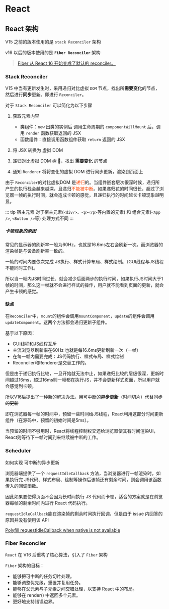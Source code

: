 # React

## React 架构

V15 之前的版本使用的是 `stack Reconciler` 架构   

v16 以后的版本使用的是 **`Fiber Reconciler`** 架构

> [Fiber 从 React 16 开始变成了默认的 reconciler。](https://zh-hans.reactjs.org/docs/codebase-overview.html#fiber-reconciler)

### Stack Reconciler

V15 中当有更新发生时，采用递归对比虚拟 `DOM` 节点，找出所**需要变化**的节点，然后进行**同步**更新。即进行 `Reconciler`。

对于 `Stack Reconciler` 可以简化为以下步骤

  1. 获取元素内容

     - 类组件：`new` 出类的实例后 调用生命周期的 `componentWillMount` 后，调用 `render` 函数获取返回的 JSX
     - 函数组件：直接调用函数组件获取 `return` 返回的 JSX

  2. 将 JSX 转换为 虚拟 DOM

  3. 递归对比虚拟 DOM 树 🌲，找出 **需要变化** 的节点

  4. 通知 `Renderer` 将将变化的虚拟 DOM 进行同步更新，渲染到页面上


由于 `Reconciler`的对比虚拟DOM 是<font color="#f40">递归</font>的。当组件嵌套层次很深时候，递归所产生的执行栈会越来越深，且递归<font color="#f40">不能被中断</font>。如果递归花的时间很长，超过了浏览器一帧的执行时间，就会造成卡顿的感觉，且递归执行的时间越长卡顿现象越明显。

::: tip 宿主元素
对于宿主元素(`<div/>`、`<p></p>`等内置的元素) 和 组合元素(`<App />`, `<Button />`等) 处理方式不同
:::


##### 卡顿现象的原因

常见的显示器的刷新率一般为60Hz，也就是16.6ms左右会刷新一次。而浏览器的渲染帧是与设备刷新率一致的。   

一帧的时间内要依次完成 JS执行、样式计算布局、样式绘制。（GUI线程与JS线程不能同时工作)。    

所以当一帧内JS时间过长、就会减少后面两步的执行时间，如果执行JS时间大于1帧的时间，那么这一帧就不会进行样式的操作，用户就不能看到页面的更新，就会产生卡顿的感觉。

<!-- 通常会产生卡顿感的页面都是有用户交互的，而用户交互就会触发JS事件

对于有页面重排重绘、JS计算、JS事件、CSS动画等逻辑处理的情况，浏览器会启用渲染主线程 -->

<!-- 一个主线程依次可以分为以下几个阶段：

- 处理用户输入/设定的操作
- 处理定时器，检测是否到达时间（执行对应的回调）
- 处理开始帧（Begin Frame）即每一帧的事件（例如，`window.resize`, `scroll` ...）
- 处理 `requestAnimationFrame`
- 处理 `Layout` 操作（解析DOM树、CSSOM树、生成渲染树等...）
- 进行 `Paint` 计算层级、获取节点尺寸位置信息等
- 当以上处理完后，一帧时间还有空闲阶段 -->
#### 缺点

在`Reconciler`中，`mount`的组件会调用`mountComponent`，`update`的组件会调用`updateComponent`。这两个方法都会递归更新子组件。

基于以下原因：

- GUI线程和JS线程互斥
- 主流浏览器刷新率在60Hz 也就是每16.6ms更新刷新一次（一帧）
- 在每一帧内需要完成：JS代码执行、样式布局、样式绘制
- Reconciler和Renderer是交替工作的。

但是由于递归执行比较，一旦开始就无法中止，如果递归比较的层级很深，更新时间超过16ms，超过16ms则一帧都在执行JS，并不会更新样式页面，所以用户就会感觉到卡顿。

所以V16后提出了一种新的解决办法。用可中断的**异步更新**（时间切片）代替~~同步的更新~~

即在浏览器每一帧的时间中，预留一些时间给JS线程，React利用这部分时间更新组件（在源码中，预留的初始时间是5ms）。

当预留的时间不够用时，React将线程控制权交还给浏览器使其有时间渲染UI，React则等待下一帧时间到来继续被中断的工作。

### Scheduler

如何实现 可中断的异步更新

浏览器端提供了一个 `requestIdleCallback` 方法，当浏览器进行一帧渲染时，如果执行完 JS代码、样式布局、绘制等操作后该帧还有剩余时间，则会调用该函数传入的回调函数。

因此如果要使得页面不会因为长时间执行 JS 代码而卡顿，适合的方案就是在浏览器每帧的剩余时间内进行 React 代码执行。

`requestIdleCallback`能在渲染帧的剩余时间执行回调，但是由于 issue 内回答的原因并没有使用该 API

[Polyfill requestIdleCallback when native is not available ](https://github.com/facebook/react/pull/8833)

### Fiber Reconciler

`React` 在 V16 后重构了核心算法，引入了 `Fiber` 架构

`Fiber` 架构的目标：
  
  - 能够把可中断的任务切片处理。
  - 能够调整优先级，重置并复用任务。
  - 能够在父元素与子元素之间交错处理，以支持 React 中的布局。
  - 能够在 render() 中返回多个元素。
  - 更好地支持错误边界。

